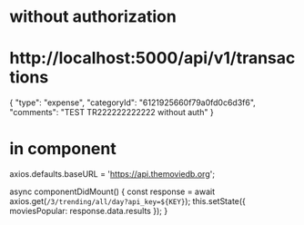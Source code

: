 # without authorization

# http://localhost:5000/api/v1/transactions

{ "type": "expense", "categoryId": "6121925660f79a0fd0c6d3f6", "comments": "TEST TR222222222222
without auth" }

# in component

axios.defaults.baseURL = 'https://api.themoviedb.org';

async componentDidMount() { const response = await axios.get(`/3/trending/all/day?api_key=${KEY}`);
this.setState({ moviesPopular: response.data.results }); }
